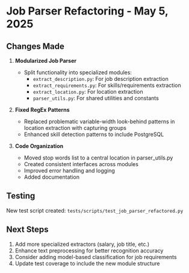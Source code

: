 # Job Parser Refactoring - May 5, 2025

## Changes Made

1. **Modularized Job Parser**
   - Split functionality into specialized modules:
     - `extract_description.py`: For job description extraction
     - `extract_requirements.py`: For skills/requirements extraction
     - `extract_location.py`: For location extraction
     - `parser_utils.py`: For shared utilities and constants
   
2. **Fixed RegEx Patterns**
   - Replaced problematic variable-width look-behind patterns in location extraction with capturing groups
   - Enhanced skill detection patterns to include PostgreSQL

3. **Code Organization**
   - Moved stop words list to a central location in parser_utils.py
   - Created consistent interfaces across modules
   - Improved error handling and logging
   - Added documentation

## Testing

New test script created: `tests/scripts/test_job_parser_refactored.py`

## Next Steps

1. Add more specialized extractors (salary, job title, etc.)
2. Enhance text preprocessing for better recognition accuracy
3. Consider adding model-based classification for job requirements
4. Update test coverage to include the new module structure
